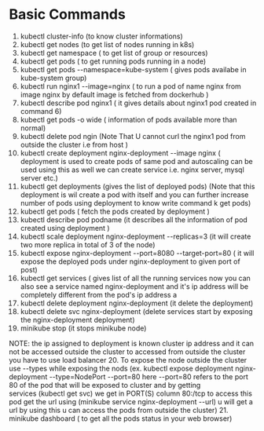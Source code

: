 # Basic Commands
1.  kubectl cluster-info (to know cluster informations)
2.  kubectl get nodes (to get list of nodes running in k8s)
3.  kubectl get namespace ( to get list of group or resources)
4.  kubectl get pods ( to get running pods running in a node)
5.  kubectl get pods --namespace=kube-system ( gives pods availabe in kube-system group)
6.  kubectl run nginx1 --image=nginx ( to run a pod of name nginx from image nginx by default image is fetched from dockerhub )
7.  kubectl describe pod nginx1 ( it gives details about nginx1 pod created in command 6)
8.  kubectl get pods -o wide ( information of pods available more than normal)
9.  kubectl delete pod ngin                                                                                           (Note That U cannot curl the nginx1 pod from outside the cluster i.e from host )
10.  kubectl create deployment nginx-deployment --image nginx ( deployment is used to create pods of same pod and autoscaling can be used using this as well we can create service i.e. nginx server, mysql server etc.)
11.   kubectl get deployments (gives the list of deployed pods)
     (Note that this deployment is wil create a pod with itself and you can further increase number of pods using deployment to know write command k get pods)
12. kubectl get pods ( fetch the pods created by deployment )
13. kubectl describe pod podname (it describes all the information of pod created using deployment )
14. kubectl scale deployment nginx-deployment --replicas=3 (it will create two more replica in total of 3 of the node)
15. kubectl expose nginx-deployment --port=8080 --target-port=80 ( it will expose the deployed pods under nginx-deployment to given port of post)
16. kubectl get services ( gives list of all the running services now you can also see a service named nginx-deployment and it's ip address will be completely different from the pod's ip address a
17. kubectl delete deployment nginx-deployment (it delete the deployment)
18. kubectl delete svc nginx-deployment (delete services start by exposing the nginx-deployment deployment)
19. minikube stop (it stops minikube node)

NOTE: the ip assigned to deployment is known cluster ip address and it can not be accessed outside the cluster to accessed from outside the cluster you have to use load balancer
20. To expose the node outside the cluster use --types while exposing the nods
    (ex. kubectl expose deployment nginx-deployment --type=NodePort --port=80
    here --port=80 refers to the port 80 of the pod that will be exposed to cluster  and by getting    
    services  (kubectl get svc) we get  in PORT(S) column 80:<any port no>/tcp
     to access this pod get the url using (minikube service nginx-deployment  --url) 
     u will get a url by using this u can access the pods from outside the cluster)
21. minikube dashboard ( to get all the pods status in your web browser)
     

